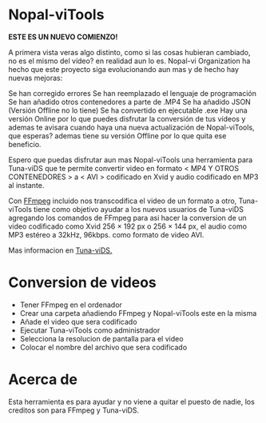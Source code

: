 # Nopal-viTools

**ESTE ES UN NUEVO COMIENZO!**

A primera vista veras algo distinto, como si las cosas hubieran cambiado, no es el mismo del vídeo? en realidad aun lo es. Nopal-vi Organization ha hecho que este proyecto siga evolucionando aun mas y de hecho hay nuevas mejoras:

Se han corregido errores
Se han reemplazado el lenguaje de programación
Se han añadido otros contenedores a parte de .MP4
Se ha añadido JSON (Versión Offline no lo tiene)
Se ha convertido en ejecutable .exe
Hay una versión Online por lo que puedes disfrutar la conversión de tus vídeos y ademas te avisara cuando haya una nueva actualización de Nopal-viTools, que esperas? ademas tiene su versión Offline por lo que quita ese beneficio.

Espero que puedas disfrutar aun mas Nopal-viTools una herramienta  para  Tuna-viDS  que te permite convertir video en formato < MP4 Y OTROS CONTENEDORES > a < AVI > codificado en Xvid y audio codificado en MP3 al instante.

Con [FFmpeg](https://ffmpeg.org/) incluido nos transcodifica el video de un formato a otro, Tuna-viTools tiene como objetivo ayudar a los nuevos usuarios de Tuna-viDS agregando los comandos de FFmpeg para asi hacer la conversion de un video codificado como Xvid 256 × 192 px o 256 × 144 px, el audio como MP3 estéreo a 32kHz, 96kbps. como formato de video AVI.

Mas informacion en [Tuna-viDS.](https://www.chishm.com/tuna-vids/index.html)

Conversion de videos
======

* Tener FFmpeg en el ordenador 
* Crear una carpeta añadiendo FFmpeg y Nopal-viTools este en la misma
* Añade el video que sera codificado
* Ejecutar Tuna-viTools como administrador
* Selecciona la resolucion de pantalla para el video
* Colocar el nombre del archivo que sera codificado

Acerca de
======

Esta herramienta es para ayudar y no viene a quitar el puesto de nadie, los creditos son para FFmpeg y Tuna-viDS.
